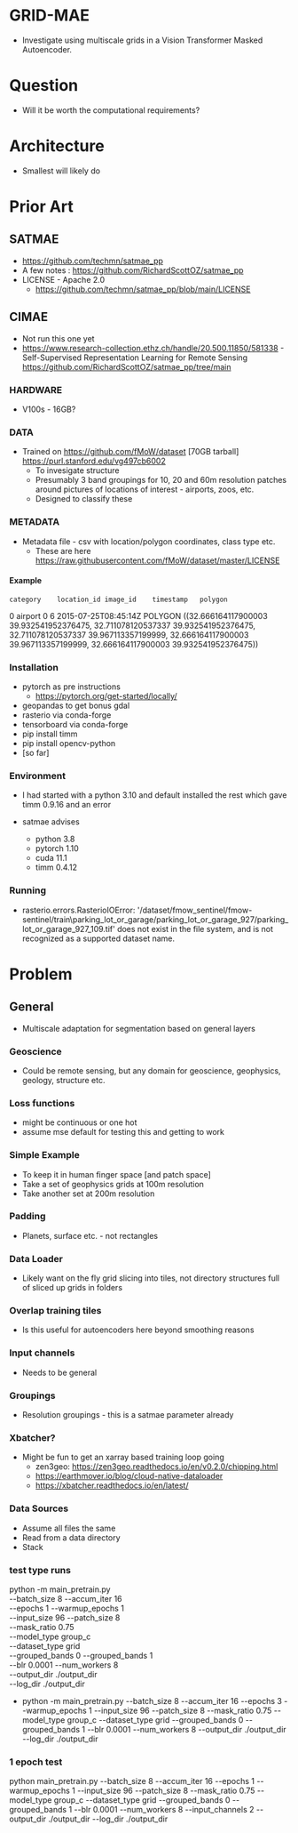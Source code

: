 # GRID-MAE

- Investigate using multiscale grids in a Vision Transformer Masked Autoencoder.

# Question
- Will it be worth the computational requirements?

# Architecture
- Smallest will likely do

# Prior Art
## SATMAE
- https://github.com/techmn/satmae_pp
- A few notes : https://github.com/RichardScottOZ/satmae_pp
- LICENSE - Apache 2.0
	- https://github.com/techmn/satmae_pp/blob/main/LICENSE

## CIMAE
- Not run this one yet
- https://www.research-collection.ethz.ch/handle/20.500.11850/581338 - Self-Supervised Representation Learning for Remote Sensing
https://github.com/RichardScottOZ/satmae_pp/tree/main	
	
### HARDWARE
- V100s - 16GB?

### DATA
- Trained on https://github.com/fMoW/dataset [70GB tarball] https://purl.stanford.edu/vg497cb6002
	- To invesigate structure
	- Presumably 3 band groupings for 10, 20 and 60m resolution patches around pictures of locations of interest - airports, zoos, etc.
	- Designed to classify these
### METADATA
- Metadata file - csv with location/polygon coordinates, class type etc.	
	- These are here https://raw.githubusercontent.com/fMoW/dataset/master/LICENSE

#### Example
	category	location_id	image_id	timestamp	polygon
0	airport	0	6	2015-07-25T08:45:14Z	POLYGON ((32.666164117900003 39.932541952376475, 32.711078120537337 39.932541952376475, 32.711078120537337 39.967113357199999, 32.666164117900003 39.967113357199999, 32.666164117900003 39.932541952376475))

### Installation
- pytorch as pre instructions
	- https://pytorch.org/get-started/locally/
- geopandas to get bonus gdal
- rasterio via conda-forge
- tensorboard via conda-forge
- pip install timm
- pip install opencv-python
- [so far]

### Environment
- I had started with a python 3.10 and default installed the rest which gave timm 0.9.16 and an error

- satmae advises
	- python 3.8
	- pytorch 1.10
	- cuda 11.1
	- timm 0.4.12
	
### Running
- rasterio.errors.RasterioIOError: '/dataset/fmow_sentinel/fmow-sentinel/train\parking_lot_or_garage/parking_lot_or_garage_927/parking_lot_or_garage_927_109.tif' does not exist in the file system, and is not recognized as a supported dataset name.

	
# Problem
## General
- Multiscale adaptation for segmentation based on general layers

### Geoscience
- Could be remote sensing, but any domain for geoscience, geophysics, geology, structure etc.

### Loss functions	
- might be continuous or one hot
- assume mse default for testing this and getting to work

### Simple Example
- To keep it in human finger space [and patch space]
- Take a set of geophysics grids at 100m resolution
- Take another set at 200m resolution

### Padding
- Planets, surface etc. - not rectangles

### Data Loader
- Likely want on the fly grid slicing into tiles, not directory structures full of sliced up grids in folders

### Overlap training tiles
- Is this useful for autoencoders here beyond smoothing reasons

### Input channels
- Needs to be general

### Groupings
- Resolution groupings - this is a satmae parameter already

	
### Xbatcher?
- Might be fun to get an xarray based training loop going
	- zen3geo: https://zen3geo.readthedocs.io/en/v0.2.0/chipping.html
	- https://earthmover.io/blog/cloud-native-dataloader
	- https://xbatcher.readthedocs.io/en/latest/
	
	
### Data Sources
- Assume all files the same
- Read from a data directory
- Stack	

### test type runs

python -m main_pretrain.py \
--batch_size 8 --accum_iter 16 \
--epochs 1 --warmup_epochs 1 \
--input_size 96 --patch_size 8 \
--mask_ratio 0.75 \
--model_type group_c \
--dataset_type grid \
--grouped_bands 0 --grouped_bands 1 \
--blr 0.0001 --num_workers 8 \
--output_dir ./output_dir \
--log_dir ./output_dir

- python -m main_pretrain.py --batch_size 8 --accum_iter 16 --epochs 3 --warmup_epochs 1 --input_size 96 --patch_size 8 --mask_ratio 0.75 --model_type group_c --dataset_type grid --grouped_bands 0 --grouped_bands 1 --blr 0.0001 --num_workers 8  --output_dir ./output_dir --log_dir ./output_dir

### 1 epoch test
python  main_pretrain.py --batch_size 8 --accum_iter 16 --epochs 1 --warmup_epochs 1 --input_size 96 --patch_size 8 --mask_ratio 0.75 --model_type group_c --dataset_type grid --grouped_bands 0 --grouped_bands 1 --blr 0.0001 --num_workers 8 --input_channels 2 --output_dir ./output_dir --log_dir ./output_dir	
	